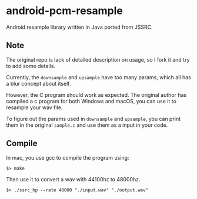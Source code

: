 android-pcm-resample
====================

Android resample library written in Java ported from JSSRC.

## Note

The original repo is lack of detailed description on usage, so I fork it and try to add some details.

Currently, the `downsample` and `upsample` have too many params, which all has a blur concept about itself.

However, the C program should work as expected. The original author has compiled a c program for both Windows and macOS, you can use it to resample your wav file.

To figure out the params used in `downsample` and `upsample`, you can print them in the original `sample.c` and use them as a input in your code.

## Compile

In mac, you use gcc to compile the program using:

```
$> make
```

Then use it to convert a wav with 44100hz to 48000hz.

```
$> ./ssrc_hp --rate 48000 "./input.wav" "./output.wav"
```
